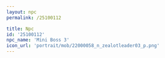 ```yaml
---
layout: npc
permalink: /25100112

title: Npc
id: '25100112'
npc_name: 'Mini Boss 3'
icon_url: 'portrait/mob/22000058_n_zealotleader03_p.png'
---
```

